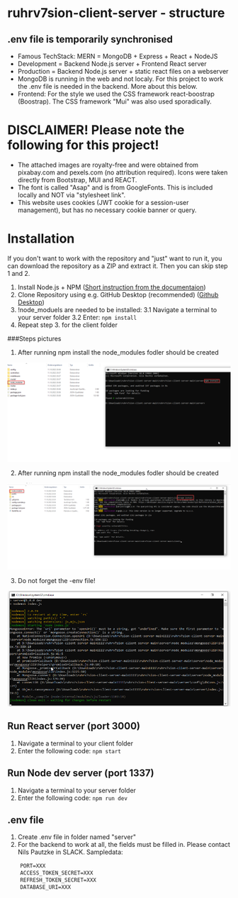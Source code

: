 # ruhrv7sion-client-server - structure

## .env file is temporarily synchronised

* Famous TechStack: MERN = MongoDB + Express + React + NodeJS
* Development = Backend Node.js server + Frontend React server
* Production = Backend Node.js server + static react files on a webserver
* MongoDB is running in the web and not localy. For this project to work the .env file is needed in the backend. More about this below.
* Frontend: For the style we used the CSS framework react-boostrap (Boostrap). The CSS framework "Mui" was also used sporadically. 



# DISCLAIMER! Please note the following for this project!
* The attached images are royalty-free and were obtained from pixabay.com and pexels.com (no attribution required). Icons were taken directly from Bootstrap, MUI and REACT.
* The font is called "Asap" and is from GoogleFonts. This is included locally and NOT via "stylesheet link". 
* This website uses cookies (JWT cookie for a session-user management), but has no necessary cookie banner or query.



# Installation
If you don't want to work with the repository and "just" want to run it, you can download the repository as a ZIP and extract it. Then you can skip step 1 and 2.

1. Install Node.js + NPM ([Short instruction from the documentaion](https://docs.npmjs.com/downloading-and-installing-node-js-and-npm))
2. Clone Repository using e.g. GitHub Desktop (recommended) ([Github Desktop](https://desktop.github.com/))
3. !node_moduels are needed to be installed: 
3.1 Navigate a terminal to your server folder
3.2 Enter: ``` npm install ```
4. Repeat step 3. for the client folder

###Steps pictures
1. After running npm install the node_modules fodler should be created
<img src="Techlabs/pictures_tutorial/3.png" alt="Missigng Pciture 3">

2. After running npm install the node_modules fodler should be created
<img src="Techlabs/pictures_tutorial/4.png" alt="Missigng Pciture 4">

3. Do not forget the -env file! 
<img src="Techlabs/pictures_tutorial/frogot%20env%20file.png" alt="Missigng Pciture frogot%20env%20file">

## Run React server (port 3000)
1. Navigate a terminal to your client folder
2. Enter the following code: ``` npm start ```

## Run Node dev server (port 1337)
1. Navigate a terminal to your server folder
2. Enter the following code: ``` npm run dev ```

## .env file 
1. Create .env file in folder named "server"
2. For the backend to work at all, the fields must be filled in. Please contact Nils Pautzke in SLACK.
Sampledata:
```
    PORT=XXX
    ACCESS_TOKEN_SECRET=XXX
    REFRESH_TOKEN_SECRET=XXX
    DATABASE_URI=XXX
```



